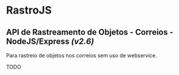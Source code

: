 # RastroJS

## API de Rastreamento de Objetos - Correios - NodeJS/Express *(v2.6)*
Para rastreio de objetos nos correios sem uso de webservice.

TODO